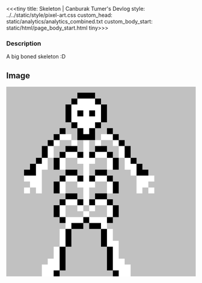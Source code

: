 <<<tiny
title: Skeleton | Canburak Tumer's Devlog
style: ../../static/style/pixel-art.css
custom_head: static/analytics/analytics_combined.txt
custom_body_start: static/html/page_body_start.html
tiny>>>

### Description
A big boned skeleton :D

## Image
![art](../../static/pixel-art/Skeleton-v1.gif)